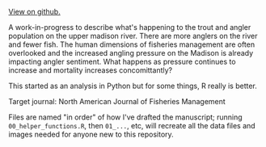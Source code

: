[View on github.](https://github.com/stevenranney/angler_pressure)

A work-in-progress to describe what's happening to the trout and angler population on the upper madison river. There are more anglers on the river and fewer fish. The human dimensions of fisheries management are often overlooked and the increased angling pressure on the Madison is already impacting angler sentiment. What happens as pressure continues to increase and mortality increases concomittantly?

This started as an analysis in Python but for some things, R really is better.

Target journal: North American Journal of Fisheries Management

Files are named "in order" of how I've drafted the manuscript; running `00_helper_functions.R`, then `01_...`, etc, will recreate all the data files and images needed for anyone new to this repository.
